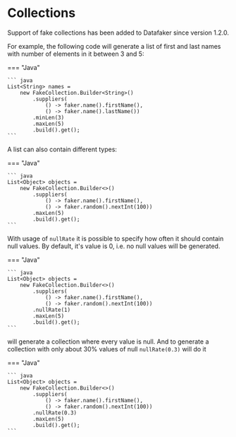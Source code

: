 # Collections

Support of fake collections has been added to Datafaker since version 1.2.0.

For example, the following code will generate a list of first and last names with number of elements in it between 3 and 5:


=== "Java"

    ``` java 
    List<String> names = 
        new FakeCollection.Builder<String>()
            .suppliers(
                () -> faker.name().firstName(), 
                () -> faker.name().lastName())
            .minLen(3)
            .maxLen(5)
            .build().get();
    ```

A list can also contain different types:

=== "Java"

    ``` java 
    List<Object> objects = 
        new FakeCollection.Builder<>()
            .suppliers(
                () -> faker.name().firstName(), 
                () -> faker.random().nextInt(100))
            .maxLen(5)
            .build().get();
    ```

With usage of `nullRate` it is possible to specify how often it should contain null values.
By default, it's value is 0, i.e. no null values will be generated.

=== "Java"

    ``` java 
    List<Object> objects = 
        new FakeCollection.Builder<>()
            .suppliers(
                () -> faker.name().firstName(), 
                () -> faker.random().nextInt(100))
            .nullRate(1)
            .maxLen(5)
            .build().get();
    ```
will generate a collection where every value is null.
And to generate a collection with only about 30% values of null `nullRate(0.3)` will do it

=== "Java"

    ``` java 
    List<Object> objects = 
        new FakeCollection.Builder<>()
            .suppliers(
                () -> faker.name().firstName(), 
                () -> faker.random().nextInt(100))
            .nullRate(0.3)
            .maxLen(5)
            .build().get();
    ```
